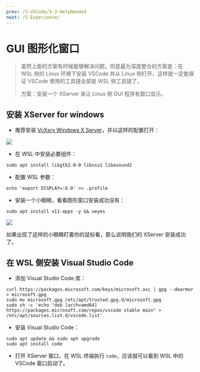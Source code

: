 ```yaml
---
prev: /3-VSCode/3-3-HelpNeeded
next: /5-Experience/
---
```


# GUI 图形化窗口

> 虽然上面的方案有时候能够解决问题，但是最为深度整合的方案是：在 WSL 侧的 Linux 环境下安装 VSCode 并从 Linux 侧打开，这样就一定能保证 VSCode 使用的工具链全部是 WSL 侧工具链了。
> 
> 方案：安装一个 XServer 来让 Linux 侧 GUI 程序有窗口显示。

## 安装 XServer for windows

- 推荐安装 [VcXsrv Windows X Server](https://sourceforge.net/projects/vcxsrv/)，并以这样的配置打开：

![](https://i.loli.net/2018/10/01/5bb1c9d292ce0.jpg)

- 在 WSL 中安装必要组件：

```shell
sudo apt install libgtk2.0-0 libxss1 libasound2
```

- 配置 WSL 参数：

```shell
echo 'export DISPLAY=:0.0' >> .profile
```

- 安装一个小眼睛，看看图形窗口安装成功没有：

```shell
sudo apt install x11-apps -y && xeyes
```

![](https://i.loli.net/2018/10/01/5bb1cc9565f02.png)

如果出现了这样的小眼睛盯着你的鼠标看，那么说明我们的 XServer 安装成功了。

## 在 WSL 侧安装 Visual Studio Code

- 添加 Visual Studio Code 库：

```shell
curl https://packages.microsoft.com/keys/microsoft.asc | gpg --dearmor > microsoft.gpg
sudo mv microsoft.gpg /etc/apt/trusted.gpg.d/microsoft.gpg
sudo sh -c 'echo "deb [arch=amd64] https://packages.microsoft.com/repos/vscode stable main" > /etc/apt/sources.list.d/vscode.list'
```

- 安装 Visual Studio Code：

```shell
sudo apt update && sudo apt upgrade
sudo apt install code
```

- 打开 XServer 窗口，在 WSL 终端执行 `code`，应该就可以看到 WSL 中的 VSCode 窗口启动了。